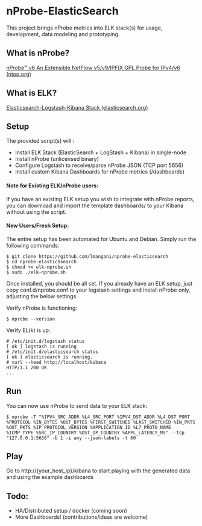 # nProbe-ElasticSearch
This project brings nProbe metrics into ELK stack(s) for usage, development, data modeling and prototyping.

## What is nProbe?
[nProbe™ v6 An Extensible NetFlow v5/v9/IPFIX GPL Probe for IPv4/v6](http://www.ntop.org/products/nprobe/)  [(ntop.org)](http://www.ntop.org/)

## What is ELK?
[Elasticsearch-Logstash-Kibana Stack (elasticsearch.org)](http://www.elasticsearch.org/overview/)


## Setup

The provided script(s) will :

- Install ELK Stack (ElasticSearch + LogStash + Kibana) in single-node
- Install nProbe (unlicensed binary)
- Configure Logstash to receive/parse nProbe JSON (TCP port 5656)
- Install custom Kibana Dashboards for nProbe metrics (/dashboards)

#### Note for Existing ELK/nProbe users:
If you have an existing ELK setup you wish to integrate with nProbe reports, you can download and import the template dashboards/ to your Kibana without using the script.

#### New Users/Fresh Setup:

The entire setup has been automated for Ubuntu and Debian. Simply run the following commands:

```
$ git clone https://github.com/lmangani/nprobe-elasticsearch
$ cd nprobe-elastichsearch
$ chmod +x elk-nprobe.sh
$ sudo ./elk-nprobe.sh
```

Once installed, you should be all set. If you already have an ELK setup, just copy conf.d/nprobe.conf to your logstash settings and install nProbe only, adjusting the below settings.

Verify nProbe is functioning:

```
$ nprobe --version
```

Verify EL(k) is up:
```
# /etc/init.d/logstash status
[ ok ] logstash is running
# /etc/init.d/elasticsearch status
[ ok ] elasticsearch is running.
# curl --head http://localhost/kibana
HTTP/1.1 200 OK
...

```

## Run
You can now use nProbe to send data to your ELK stack:
```
$ nprobe -T "%IPV4_SRC_ADDR %L4_SRC_PORT %IPV4_DST_ADDR %L4_DST_PORT %PROTOCOL %IN_BYTES %OUT_BYTES %FIRST_SWITCHED %LAST_SWITCHED %IN_PKTS %OUT_PKTS %IP_PROTOCOL_VERSION %APPLICATION_ID %L7_PROTO_NAME %ICMP_TYPE %SRC_IP_COUNTRY %DST_IP_COUNTRY %APPL_LATENCY_MS" --tcp "127.0.0.1:5656" -b 1 -i any --json-labels -t 60
```

## Play
Go to http://{your_host_ip}/kibana to start playing with the generated data and using the example dashboards

## Todo:
- HA/Distributed setup / docker (coming soon)
- More Dashboards! (contributions/ideas are welcome)



